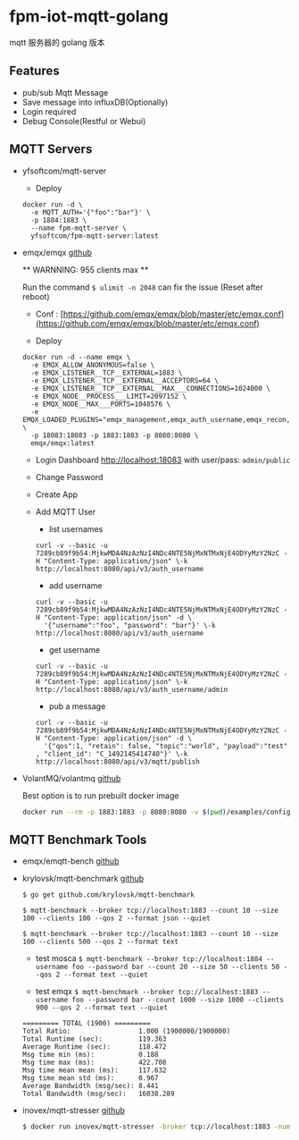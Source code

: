 # fpm-iot-mqtt-golang

mqtt 服务器的 golang 版本

## Features

- pub/sub Mqtt Message
- Save message into influxDB(Optionally)
- Login required
- Debug Console(Restful or Webui)

## MQTT Servers

- yfsoftcom/mqtt-server []()

    - Deploy

    ```
    docker run -d \
      -e MQTT_AUTH='{"foo":"bar"}' \
      -p 1884:1883 \
      --name fpm-mqtt-server \
      yfsoftcom/fpm-mqtt-server:latest
    ```
- emqx/emqx [github](https://github.com/emqx/emqx)

    ** WARNNING: 955 clients max **

    Run the command `$ ulimit -n 2048` can fix the issue (Reset after reboot)


    - Conf : [https://github.com/emqx/emqx/blob/master/etc/emqx.conf](https://github.com/emqx/emqx/blob/master/etc/emqx.conf)

    - Deploy 

    ```
    docker run -d --name emqx \
      -e EMQX_ALLOW_ANONYMOUS=false \
      -e EMQX_LISTENER__TCP__EXTERNAL=1883 \
      -e EMQX_LISTENER__TCP__EXTERNAL__ACCEPTORS=64 \
      -e EMQX_LISTENER__TCP__EXTERNAL__MAX___CONNECTIONS=1024000 \
      -e EMQX_NODE__PROCESS___LIMIT=2097152 \
      -e EMQX_NODE__MAX___PORTS=1048576 \
      -e EMQX_LOADED_PLUGINS="emqx_management,emqx_auth_username,emqx_recon,emqx_retainer,emqx_rule_engine,emqx_dashboard" \
      -p 18083:18083 -p 1883:1883 -p 8080:8080 \
      emqx/emqx:latest
    ```
    - Login Dashboard
    [http://localhost:18083](http://localhost:18083) with user/pass: `admin/public`

    - Change Password

    - Create App

    - Add MQTT User

      - list usernames
      ```
      curl -v --basic -u 7289cb89f9b54:MjkwMDA4NzAzNzI4NDc4NTE5NjMxNTMxNjE4ODYyMzY2NzC -H "Content-Type: application/json" \-k http://localhost:8080/api/v3/auth_username
      ```

      - add username
      ```
      curl -v --basic -u 7289cb89f9b54:MjkwMDA4NzAzNzI4NDc4NTE5NjMxNTMxNjE4ODYyMzY2NzC -H "Content-Type: application/json" -d \
        '{"username":"foo", "password": "bar"}' \-k http://localhost:8080/api/v3/auth_username
      ```

      - get username
      ```
      curl -v --basic -u 7289cb89f9b54:MjkwMDA4NzAzNzI4NDc4NTE5NjMxNTMxNjE4ODYyMzY2NzC -H "Content-Type: application/json" \-k http://localhost:8080/api/v3/auth_username/admin
      ```

    
      - pub a message
      ```
      curl -v --basic -u 7289cb89f9b54:MjkwMDA4NzAzNzI4NDc4NTE5NjMxNTMxNjE4ODYyMzY2NzC -H "Content-Type: application/json" -d \
        '{"qos":1, "retain": false, "topic":"world", "payload":"test" , "client_id": "C_1492145414740"}' \-k http://localhost:8080/api/v3/mqtt/publish
      ```

- VolantMQ/volantmq [github](https://github.com/VolantMQ/volantmq)

    Best option is to run prebuilt docker image
    ```bash
    docker run --rm -p 1883:1883 -p 8080:8080 -v $(pwd)/examples/config.yaml:/etc/volantmq/config.yaml --env VOLANTMQ_CONFIG=/etc/volantmq/config.yaml volantmq/volantmq
    ```

## MQTT Benchmark Tools

- emqx/emqtt-bench [github](https://github.com/emqx/emqtt-bench)

- krylovsk/mqtt-benchmark [github](https://github.com/krylovsk/mqtt-benchmark)

    `$ go get github.com/krylovsk/mqtt-benchmark`

    `$ mqtt-benchmark --broker tcp://localhost:1883 --count 10 --size 100 --clients 100 --qos 2 --format json --quiet`

    `$ mqtt-benchmark --broker tcp://localhost:1883 --count 10 --size 100 --clients 500 --qos 2 --format text`

    - test mosca
    `$ mqtt-benchmark --broker tcp://localhost:1884 --username foo --password bar --count 20 --size 50 --clients 50 --qos 2 --format text --quiet`

    - test emqx
    `$ mqtt-benchmark --broker tcp://localhost:1883 --username foo --password bar --count 1000 --size 1000 --clients 900 --qos 2 --format text --quiet`

    ```
    ========= TOTAL (1900) =========
    Total Ratio:                 1.000 (1900000/1900000)
    Total Runtime (sec):         119.363
    Average Runtime (sec):       118.472
    Msg time min (ms):           0.188
    Msg time max (ms):           422.708
    Msg time mean mean (ms):     117.632
    Msg time mean std (ms):      0.967
    Average Bandwidth (msg/sec): 8.441
    Total Bandwidth (msg/sec):   16038.289
    ```

- inovex/mqtt-stresser [github](https://github.com/inovex/mqtt-stresser)

    ```bash
    $ docker run inovex/mqtt-stresser -broker tcp://localhost:1883 -num-clients 100 -num-messages 10 -rampup-delay 1s -rampup-size 10 -global-timeout 180s -timeout 20s
    ```